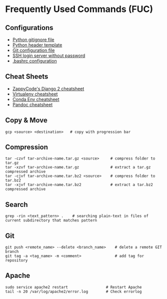 # Frequently Used Commands (FUC)

## Configurations
* [Python gitignore file](config/python.gitignore)
* [Python header template](config/python.header)
* [Git configuration file](config/git.config)
* [SSH login server without password](config/ssh_login_no_passwd.md)
* [.bashrc configuration](config/bashrc.config)

## Cheat Sheets
* [ZappyCode's Django 2 cheatsheet](cheatsheets/django/Django2-Cheat-Sheet.pdf)
* [Virtualenv cheatsheet](cheatsheets/VirtualenvCheatSheet.md)
* [Conda Env cheatsheet](cheatsheets/CondaEnvCheatSheet.md)
* [Pandoc cheatsheet](cheatseehts/PandocCheatSheet.md)

## Copy & Move
```
gcp <source> <destination>   # copy with progression bar
```

## Compression
```
tar -czvf tar-archive-name.tar.gz <source>     # compress folder to tar.gz
tar -xzvf tar-archive-name.tar.gz              # extract a tar.gz compressed archive
tar -cjvf tar-archive-name.tar.bz2 <source>    # compress folder to tar.bz2
tar -xjvf tar-archive-name.tar.bz2             # extract a tar.bz2 compressed archive
```

## Search
```
grep -rin <text_pattern> .    # searching plain-text in files of current subdirectory that matches pattern
```

## Git
```
git push <remote_name> --delete <branch_name>    # delete a remote GIT branch
git tag -a <tag_name> -m <comment>               # add tag for repository
```

## Apache
```
sudo service apache2 restart                 # Restart Apache
tail -n 20 /var/log/apache2/error.log        # Check errorlog
```
